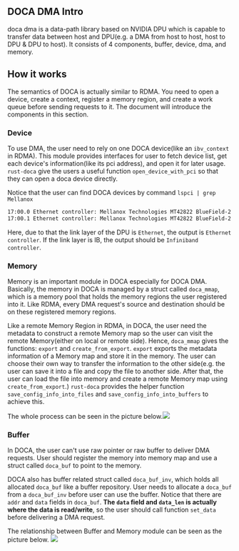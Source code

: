 ## DOCA DMA Intro
doca dma is a data-path library based on NVIDIA DPU
which is capable to transfer data between
host and DPU(e.g. a DMA from host to host, 
host to DPU & DPU to host).
It consists of 4 components, buffer, device, dma,
and memory.

## How it works
The semantics of DOCA is actually similar to RDMA. You need
to open a device, create a context, register a memory region, and create a work queue before sending requests to it. The document will introduce the components in this section.

### Device
To use DMA, the user need to rely on one DOCA device(like an `ibv_context` in RDMA). This module provides interfaces for 
user to fetch device list, get each device's information(like its pci address), 
and open it for later usage. `rust-doca` give the users a useful 
function `open_device_with_pci` so that they can open a doca device 
directly.

Notice that the user can find DOCA devices by command `lspci | grep Mellanox`
```bash
17:00.0 Ethernet controller: Mellanox Technologies MT42822 BlueField-2 integrated ConnectX-6 Dx network controller (rev 01)
17:00.1 Ethernet controller: Mellanox Technologies MT42822 BlueField-2 integrated ConnectX-6 Dx network controller (rev 01)
```

Here, due to that the link layer of the DPU is `Ethernet`, the output is `Ethernet controller`. If the link layer is IB, the output should be `Infiniband controller`.

### Memory
Memory is an important module in DOCA especially for DOCA DMA. Basically,
the memory in DOCA is managed by a struct called `doca_mmap`, which is a
memory pool that holds the memory regions the user registered into it. Like 
RDMA, every DMA request's source and destination should be on these registered memory
regions.

Like a remote Memory Region in RDMA, in DOCA, the user need the metadata 
to construct a remote Memory map so the user can visit
the remote Memory(either on local or remote side). Hence, `doca_mmap` gives the functions: `export` and `create_from_export`. `export` exports the metadata
information of a Memory map and store it in the memory. The user can choose their
own way to transfer the information to the other side(e.g. the user can save it into
a file and copy the file to another side. After that, the user can load the file
into memory and create a remote Memory map using `create_from_export`.)
`rust-doca` provides the helper function `save_config_info_into_files` and `save_config_info_into_buffers` to achieve this.

The whole process can be seen in the picture below.![](https://docs.nvidia.com/doca/sdk/doca-core-programming-guide/graphics/doca-mmap-diagram.png)

### Buffer
In DOCA, the user can't use raw pointer or raw buffer to deliver DMA requests.
User should register the memory into memory map and use a 
struct called `doca_buf` to point to the memory.

DOCA also has buffer related struct called `doca_buf_inv`, which holds all 
allocated `doca_buf` like a buffer repository. User needs to allocate a `doca_buf`
from a `doca_buf_inv` before user can use the buffer. Notice that
there are `addr` and `data` fields in `doca_buf`. **The `data` field and `data_len`
is actually where the data is read/write**, so the user should call function `set_data`
before delivering a DMA request.

The relationship between Buffer and Memory module can be seen as the picture below.
![](https://docs.nvidia.com/doca/sdk/doca-core-programming-guide/graphics/doca-memory-subsystem-diagram.png)